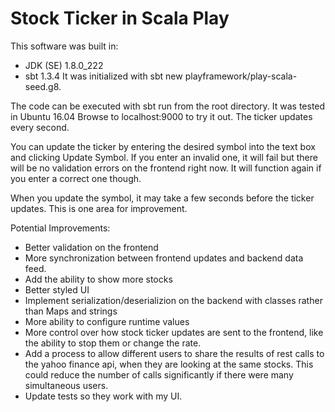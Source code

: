 # Stock Ticker in Scala Play

This software was built in:
* JDK (SE) 1.8.0_222
* sbt 1.3.4
It was initialized with sbt new playframework/play-scala-seed.g8.

The code can be executed with sbt run from the root directory. It was tested in Ubuntu 16.04
Browse to localhost:9000 to try it out. The ticker updates every second.

You can update the ticker by entering the desired symbol into the text box and clicking Update Symbol. If you enter an invalid one, it will fail but there will be no validation errors on the frontend right now. It will function again if you enter a correct one though. 

When you update the symbol, it may take a few seconds before the ticker updates. This is one area for improvement.

Potential Improvements:
* Better validation on the frontend
* More synchronization between frontend updates and backend data feed. 
* Add the ability to show more stocks
* Better styled UI
* Implement serialization/deserializion on the backend with classes rather than Maps and strings
* More ability to configure runtime values
* More control over how stock ticker updates are sent to the frontend, like the ability to stop them or change the rate. 
* Add a process to allow different users to share the results of rest calls to the yahoo finance api, when they are looking at the same stocks. This could reduce the number of calls significantly if there were many simultaneous users.
* Update tests so they work with my UI.  
